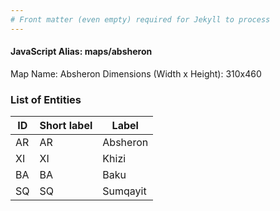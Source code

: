 ```yaml
---
# Front matter (even empty) required for Jekyll to process
---
```


#### JavaScript Alias: maps/absheron

Map Name: Absheron
Dimensions (Width x Height): 310x460

### List of Entities

| ID  | Short label | Label    |
| --- | ----------- | -------- |
| AR  | AR          | Absheron |
| XI  | XI          | Khizi    |
| BA  | BA          | Baku     |
| SQ  | SQ          | Sumqayit |